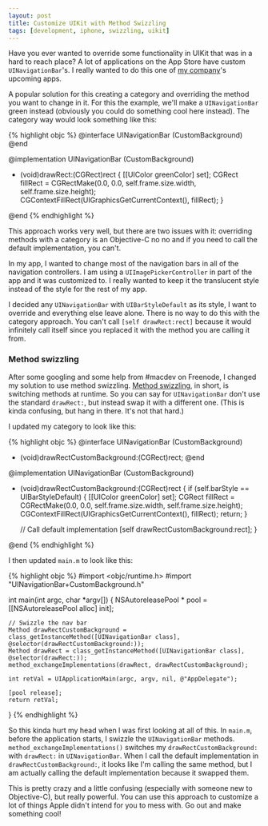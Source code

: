 ```yaml
---
layout: post
title: Customize UIKit with Method Swizzling
tags: [development, iphone, swizzling, uikit]
---
```


Have you ever wanted to override some functionality in UIKit that was in a hard to reach place? A lot of applications on the App Store have custom `UINavigationBar`'s. I really wanted to do this one of [my company](http://tastefulworks.com)'s upcoming apps.

A popular solution for this creating a category and overriding the method you want to change in it. For this the example, we'll make a `UINavigationBar` green instead (obviously you could do something cool here instead). The category way would look something like this:

{% highlight objc %}
@interface UINavigationBar (CustomBackground)
@end


@implementation UINavigationBar (CustomBackground)

- (void)drawRect:(CGRect)rect {
    [[UIColor greenColor] set];
    CGRect fillRect = CGRectMake(0.0, 0.0, self.frame.size.width, self.frame.size.height);
    CGContextFillRect(UIGraphicsGetCurrentContext(), fillRect);
}

@end
{% endhighlight %}

This approach works very well, but there are two issues with it: overriding methods with a category is an Objective-C no no and if you need to call the default implementation, you can't.

In my app, I wanted to change most of the navigation bars in all of the navigation controllers. I am using a `UIImagePickerController` in part of the app and it was customized to. I really wanted to keep it the translucent style instead of the style for the rest of my app.

I decided any `UINavigationBar` with `UIBarStyleDefault` as its style, I want to override and everything else leave alone. There is no way to do this with the category approach. You can't call `[self drawRect:rect]` because it would infinitely call itself since you replaced it with the method you are calling it from.

### Method swizzling

After some googling and some help from #macdev on Freenode, I changed my solution to use method swizzling. [Method swizzling](http://www.cocoadev.com/index.pl?MethodSwizzling), in short, is switching methods at runtime. So you can say for `UINavigationBar` don't use the standard `drawRect:`, but instead swap it with a different one. (This is kinda confusing, but hang in there. It's not that hard.)

I updated my category to look like this:

{% highlight objc %}
@interface UINavigationBar (CustomBackground)
- (void)drawRectCustomBackground:(CGRect)rect;
@end


@implementation UINavigationBar (CustomBackground)

- (void)drawRectCustomBackground:(CGRect)rect {
    if (self.barStyle == UIBarStyleDefault) {
        [[UIColor greenColor] set];
        CGRect fillRect = CGRectMake(0.0, 0.0, self.frame.size.width, self.frame.size.height);
        CGContextFillRect(UIGraphicsGetCurrentContext(), fillRect);
        return;
    }

    // Call default implementation
    [self drawRectCustomBackground:rect];
}

@end
{% endhighlight %}

I then updated `main.m` to look like this:

{% highlight objc %}
#import <objc/runtime.h>
#import "UINavigationBar+CustomBackground.h"

int main(int argc, char *argv[]) {
    NSAutoreleasePool * pool = [[NSAutoreleasePool alloc] init];

    // Swizzle the nav bar
    Method drawRectCustomBackground = class_getInstanceMethod([UINavigationBar class], @selector(drawRectCustomBackground:));
    Method drawRect = class_getInstanceMethod([UINavigationBar class], @selector(drawRect:));
    method_exchangeImplementations(drawRect, drawRectCustomBackground);

    int retVal = UIApplicationMain(argc, argv, nil, @"AppDelegate");

    [pool release];
    return retVal;
}
{% endhighlight %}

So this kinda hurt my head when I was first looking at all of this. In `main.m`, before the application starts, I swizzle the `UINavigationBar` methods. `method_exchangeImplementations()` switches my `drawRectCustomBackground:` with `drawRect:` in 
`UINavigationBar`. When I call the default implementation in `drawRectCustomBackground:`, it looks like I'm calling the same method, but I am actually calling the default implementation because it swapped them.

This is pretty crazy and a little confusing (especially with someone new to Objective-C), but really powerful. You can use this approach to customize a lot of things Apple didn't intend for you to mess with. Go out and make something cool!
